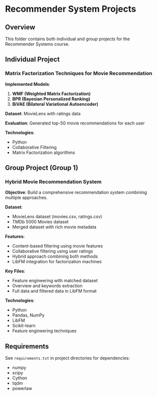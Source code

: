 # Recommender System Projects

## Overview
This folder contains both individual and group projects for the Recommender Systems course.

## Individual Project
### Matrix Factorization Techniques for Movie Recommendation

**Implemented Models**:
1. **WMF (Weighted Matrix Factorization)**
2. **BPR (Bayesian Personalized Ranking)**
3. **BiVAE (Bilateral Variational Autoencoder)**

**Dataset**: MovieLens with ratings data

**Evaluation**: Generated top-50 movie recommendations for each user

**Technologies**:
- Python
- Collaborative Filtering
- Matrix Factorization algorithms

## Group Project (Group 1)
### Hybrid Movie Recommendation System

**Objective**: Build a comprehensive recommendation system combining multiple approaches.

**Dataset**:
- MovieLens dataset (movies.csv, ratings.csv)
- TMDb 5000 Movies dataset
- Merged dataset with rich movie metadata

**Features**:
- Content-based filtering using movie features
- Collaborative filtering using user ratings
- Hybrid approach combining both methods
- LibFM integration for factorization machines

**Key Files**:
- Feature engineering with matched dataset
- Overview and keywords extraction
- Full data and filtered data in LibFM format

**Technologies**:
- Python
- Pandas, NumPy
- LibFM
- Scikit-learn
- Feature engineering techniques

## Requirements
See `requirements.txt` in project directories for dependencies:
- numpy
- scipy
- Cython
- tqdm
- powerlaw
